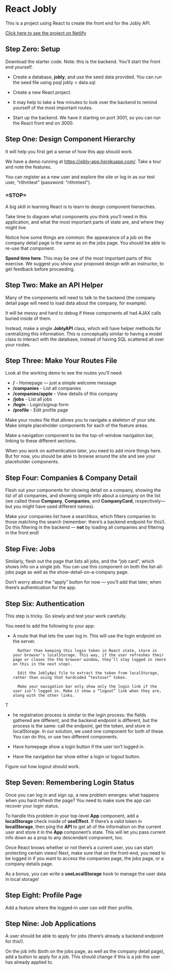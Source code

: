 # React Jobly

This is a project using React to create the front end for the Jobly API.

[Click here to see the project on Netlify](https://dreamy-austin-f3aff9.netlify.app/)

## Step Zero: Setup

Download the starter code. Note: this is the backend. You’ll start the front end yourself.

- Create a database, **jobly**, and use the seed data provided. You can run the seed file using psql jobly < data.sql

- Create a new React project.

* It may help to take a few minutes to look over the backend to remind yourself of the most important routes.

* Start up the backend. We have it starting on port 3001, so you can run the React front end on 3000.

## Step One: Design Component Hierarchy

It will help you first get a sense of how this app should work.

We have a demo running at https://jobly-app.herokuapp.com/. Take a tour and note the features.

You can register as a new user and explore the site or log in as our test user, “rithmtest” (password: “rithmtest”).

### =STOP=

A big skill in learning React is to learn to design component hierarchies.

Take time to diagram what components you think you’ll need in this application, and what the most important parts of state are, and where they might live.

Notice how some things are common: the appearance of a job on the company detail page is the same as on the jobs page. You should be able to re-use that component.

**Spend time here**. This may be one of the most important parts of this exercise. We suggest you show your proposed design with an instructor, to get feedback before proceeding.

## Step Two: Make an API Helper

Many of the components will need to talk to the backend (the company detail page will need to load data about the company, for example).

It will be messy and hard to debug if these components all had AJAX calls buried inside of them.

Instead, make a single **JoblyAPI** class, which will have helper methods for centralizing this information. This is conceptually similar to having a model class to interact with the database, instead of having SQL scattered all over your routes.

## Step Three: Make Your Routes File

Look at the working demo to see the routes you’ll need:

- **/** - Homepage — just a simple welcome message
- **/companies** - List all companies
- **/companies/apple** - View details of this company
- **/jobs** - List all jobs
- **/login** - Login/signup form
- **/profile** - Edit profile page

Make your routes file that allows you to navigate a skeleton of your site. Make simple placeholder components for each of the feature areas.

Make a navigation component to be the top-of-window navigation bar, linking to these different sections.

When you work on authentication later, you need to add more things here. But for now, you should be able to browse around the site and see your placeholder components.

## Step Four: Companies & Company Detail

Flesh out your components for showing detail on a company, showing the list of all companies, and showing simple info about a company on the list (we called these **Company**, **Companies**, and **CompanyCard**, respectively—but you might have used different names).

Make your companies list have a searchbox, which filters companies to those matching the search (remember: there’s a backend endpoint for this!). Do this filtering in the backend — **not** by loading all companies and filtering in the front end!

## Step Five: Jobs

Similarly, flesh out the page that lists all jobs, and the “job card”, which shows info on a single job. You can use this component on both the list-all-jobs page as well as the show-detail-on-a-company page.

Don’t worry about the “apply” button for now — you’ll add that later, when there’s authentication for the app.

## Step Six: Authentication

This step is tricky. Go slowly and test your work carefully.

You need to add the following to your app:

- A route that that lets the user log in. This will use the login endpoint on the server.

      	Rather than keeping this login token in React state, store in your browser’s localStorage. This way, if the user refreshes their page or closes the the browser window, they’ll stay logged in (more on this in the next step).

      	Edit the JoblyApi file to extract the token from localStorage, rather than using that hardcoded “testuser” token.

      	Make your navigation bar only show only the login link if the user isn’t logged in. Make it show a “logout” link when they are, along with the other links.

T

- he registration process is similar to the login process: the fields gathered are different, and the backend endpoint is different, but the process is the same: call the endpoint, get the token, and store in localStorage. In our solution, we used one component for both of these. You can do this, or use two different components.

* Have homepage show a login button if the user isn’t logged in.

- Have the navigation bar show either a login or logout button.

Figure out how logout should work.

## Step Seven: Remembering Login Status

Once you can log in and sign up, a new problem emerges: what happens when you hard refresh the page? You need to make sure the app can recover your login status.

To handle this problem in your top-level **App** component, add a **localStorage** check inside of **useEffect**. If there’s a valid token in **localStorage**, then ping the **API** to get all of the information on the current user and store it in the **App** component’s state. This will let you pass current info down as a prop to any descendant component, too.

Once React knows whether or not there’s a current user, you can start protecting certain views! Next, make sure that on the front-end, you need to be logged in if you want to access the companies page, the jobs page, or a company details page.

As a bonus, you can write a **useLocalStorage** hook to manage the user data in local storage!

## Step Eight: Profile Page

Add a feature where the logged-in user can edit their profile.

## Step Nine: Job Applications

A user should be able to apply for jobs (there’s already a backend endpoint for this!).

On the job info (both on the jobs page, as well as the company detail page), add a button to apply for a job. This should change if this is a job the user has already applied to.
